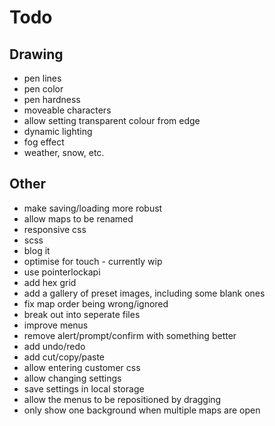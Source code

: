 # Todo

## Drawing

* pen lines
* pen color
* pen hardness
* moveable characters
* allow setting transparent colour from edge
* dynamic lighting
* fog effect
* weather, snow, etc.

## Other

* make saving/loading more robust
* allow maps to be renamed
* responsive css
* scss
* blog it
* optimise for touch - currently wip
* use pointerlockapi
* add hex grid
* add a gallery of preset images, including some blank ones
* fix map order being wrong/ignored
* break out into seperate files
* improve menus
* remove alert/prompt/confirm with something better
* add undo/redo
* add cut/copy/paste
* allow entering customer css
* allow changing settings
* save settings in local storage
* allow the menus to be repositioned by dragging
* only show one background when multiple maps are open

